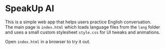 # SpeakUp AI

This is a simple web app that helps users practice English conversation.
The main page is `index.html` which loads language files from the `lang` folder
and uses a small custom stylesheet `style.css` for UI tweaks and animations.

Open `index.html` in a browser to try it out.
